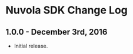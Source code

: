 Nuvola SDK Change Log
=====================

1.0.0 - December 3rd, 2016
--------------------------

  * Initial release.
